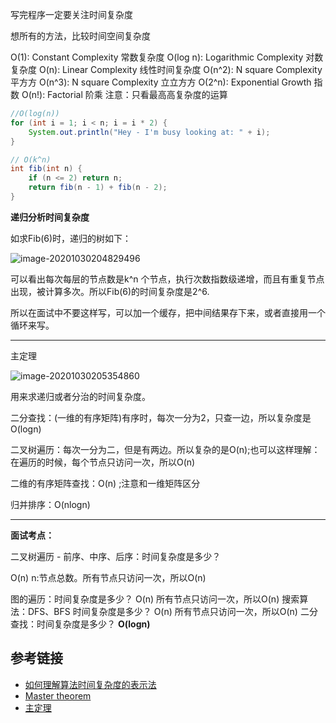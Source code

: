 写完程序一定要关注时间复杂度

想所有的方法，比较时间空间复杂度

O(1): Constant Complexity 常数复杂度
O(log n): Logarithmic Complexity 对数复杂度
O(n): Linear Complexity 线性时间复杂度
O(n^2): N square Complexity 平⽅方
O(n^3): N square Complexity ⽴立⽅方
O(2^n): Exponential Growth 指数
O(n!): Factorial 阶乘
注意：只看最⾼高复杂度的运算

```java
//O(log(n)) 
for (int i = 1; i < n; i = i * 2) {
	System.out.println("Hey - I'm busy looking at: " + i);
}

// O(k^n) 
int fib(int n) {
    if (n <= 2) return n;
    return fib(n - 1) + fib(n - 2);
}
```

**递归分析时间复杂度**

如求Fib(6)时，递归的树如下：

![image-20201030204829496](https://gitee.com/sunnyzq/my-image-hosting-service/raw/master/img//image-20201030204829496.png)

可以看出每次每层的节点数是k^n 个节点，执行次数指数级递增，而且有重复节点出现，被计算多次。所以Fib(6)的时间复杂度是2^6.

所以在面试中不要这样写，可以加一个缓存，把中间结果存下来，或者直接用一个循环来写。

---

主定理

![image-20201030205354860](https://gitee.com/sunnyzq/my-image-hosting-service/raw/master/img//image-20201030205354860.png)

用来求递归或者分治的时间复杂度。

二分查找：(一维的有序矩阵)有序时，每次一分为2，只查一边，所以复杂度是O(logn)

二叉树遍历：每次一分为二，但是有两边。所以复杂的是O(n);也可以这样理解：在遍历的时候，每个节点只访问一次，所以O(n)

二维的有序矩阵查找：O(n)  ;注意和一维矩阵区分

归并排序：O(nlogn)

---

**面试考点：**

二叉树遍历 - 前序、中序、后序：时间复杂度是多少？

O(n)  n:节点总数。所有节点只访问一次，所以O(n)

图的遍历：时间复杂度是多少？  O(n)  所有节点只访问一次，所以O(n)
搜索算法：DFS、BFS 时间复杂度是多少？    O(n)  所有节点只访问一次，所以O(n)
二分查找：时间复杂度是多少？  **O(logn)**

## 参考链接

- [如何理解算法时间复杂度的表示法](http://www.zhihu.com/question/21387264)
- [Master theorem](http://en.wikipedia.org/wiki/Master_theorem_(analysis_of_algorithms))
- [主定理](http://zh.wikipedia.org/wiki/主定理)

